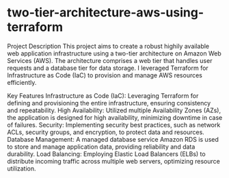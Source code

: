# two-tier-architecture-aws-using-terraform
Project Description
This project aims to create a robust highily available web application infrastructure using a two-tier architecture on Amazon Web Services (AWS). The architecture comprises a web tier that handles user requests and a database tier for data storage. I leveraged Terraform for Infrastructure as Code (IaC) to provision and manage AWS resources efficiently.

Key Features
Infrastructure as Code (IaC): Leveraging Terraform for defining and provisioning the entire infrastructure, ensuring consistency and repeatability.
High Availability: Utilized multiple Availability Zones (AZs), the application is designed for high availability, minimizing downtime in case of failures.
Security: Implementing security best practices, such as network ACLs, security groups, and encryption, to protect data and resources.
Database Management: A managed database service Amazon RDS is used to store and manage application data, providing reliability and data durability.
Load Balancing: Employing Elastic Load Balancers (ELBs) to distribute incoming traffic across multiple web servers, optimizing resource utilization.

